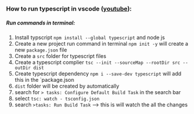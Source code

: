 ### How to run typescript in vscode ([youtube](https://www.youtube.com/watch?v=4zdBk6wisxc)): 

##### Run commands in terminal: 
1. Install typscript `npm install --global typescript` and node js
2. Create a new project run command in terminal `npm init -y` will create a new `package.json` file
2. Create a `src` folder for typescript files  
3. Create a typescript complier `tsc --init --sourceMap --rootDir src --outDir dist`
4. Create typescript dependency `npm i --save-dev typescript` will add this in the `package.json 
5. `dist` folder will be created by automatically 
6. search for `> tasks: Configure Default Build Task` in the search bar
7. select `tsc: watch - tsconfig.json`
8. search `>tasks: Run Build Task` --> this is will watch the all the changes 


